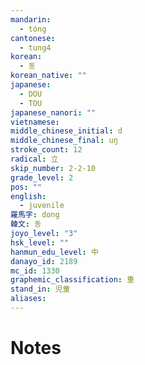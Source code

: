 ```yaml
---
mandarin:
  - tóng
cantonese:
  - tung4
korean:
  - 동
korean_native: ""
japanese:
  - DOU
  - TOU
japanese_nanori: ""
vietnamese:
middle_chinese_initial: d
middle_chinese_final: uŋ
stroke_count: 12
radical: 立
skip_number: 2-2-10
grade_level: 2
pos: ""
english:
  - juvenile
羅馬字: dong
韓文: 동
joyo_level: "3"
hsk_level: ""
hanmun_edu_level: 中
danayo_id: 2189
mc_id: 1330
graphemic_classification: 重
stand_in: 児童
aliases:
---
```


# Notes
